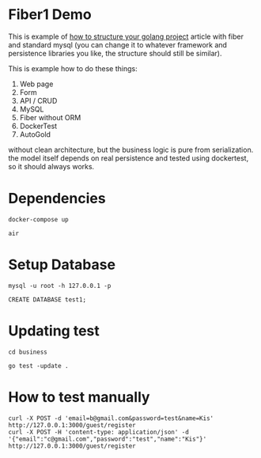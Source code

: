 # Fiber1 Demo

This is example of [how to structure your golang project](https://kokizzu.blogspot.com/2022/05/how-to-structure-layer-your-golang-project.html) article with fiber and standard mysql (you can change it to whatever framework and persistence libraries you like, the structure should still be similar).

This is example how to do these things:

1. Web page
2. Form
3. API / CRUD 
4. MySQL
5. Fiber without ORM
6. DockerTest
7. AutoGold

without clean architecture, but the business logic is pure from serialization.
the model itself depends on real persistence and tested using dockertest, so it should always works.

# Dependencies

```shell
docker-compose up

air
```

# Setup Database

```shell
mysql -u root -h 127.0.0.1 -p

CREATE DATABASE test1;
```

# Updating test

```shell
cd business

go test -update .
```

# How to test manually

```shell
curl -X POST -d 'email=b@gmail.com&password=test&name=Kis' http://127.0.0.1:3000/guest/register
curl -X POST -H 'content-type: application/json' -d '{"email":"c@gmail.com","password":"test","name":"Kis"}' http://127.0.0.1:3000/guest/register
```
